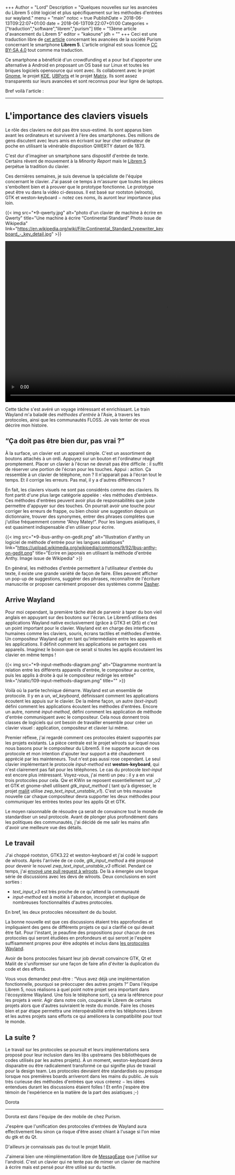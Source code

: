+++
Author = "Lord"
Description = "Quelques nouvelles sur les avancées du Librem 5 côté logiciel et plus spécifiquement sur les méthodes d'entrées sur wayland."
menu = "main"
notoc = true
PublishDate = 2018-06-13T09:22:07+01:00
date = 2018-06-13T09:22:07+01:00
Categories = ["traduction","software","librem","purism"]
title = "13ème article d'avancement du Librem 5"
editor = "kakoune"
jdh = ""
+++
Ceci est une traduction libre de [cet article](https://puri.sm/posts/librem5-progress-report-13/) concernant les avancées de la société Purism concernant le smartphone **Librem 5**.
L'article original est sous licence [CC BY-SA 4.0](https://creativecommons.org/licenses/by-sa/4.0/) tout comme ma traduction.


Ce smartphone a bénéficié d'un crowdfunding et a pour but d'apporter une alternative à Android en proposant un OS basé sur Linux et toutes les briques logiciels opensource qui vont avec.
Ils collaborent avec le projet [Gnome](https://www.gnome.org), le projet [KDE](https://www.kde.org), [UBPorts](https://ubports.com/) et le projet [Matrix](https://matrix.org).
Ils sont assez transparents sur leurs avancées et sont reconnus pour leur ligne de laptops.

Bref voilà l'article :

<hr>

# L'importance des claviers visuels
Le rôle des claviers ne doit pas être sous-estimé.
Ils sont apparus bien avant les ordinateurs et survivent à l'ère des smartphones.
Des millions de gens discutent avec leurs amis en écrivant sur leur cher ordinateur de poche en utilisant la vénérable disposition QWERTY datant de 1873.

C'est dur d'imaginer un smartphone sans dispositif d'entrée de texte.
Certains rêvent de mouvement à la *Minority Report* mais le [Librem 5](https://puri.sm/shop/librem-5/) perpétue la tradition du clavier.

Ces dernières semaines, je suis devenue la spécialiste de l'équipe concernant le clavier.
J'ai passé ce temps à m'assurer que toutes les pièces s'emboîtent bien et à prouver que le prototype fonctionne.
Le prototype peut être vu dans la vidéo ci-dessous.
Il est basé sur rootston (wlroots), GTK et weston-keyboard − notez ces noms, ils auront leur importance plus loin.

{{< img src="*9-qwerty.jpg" alt="photo d'un clavier de machine à écrire en Qwerty" title="Une machine à écrire “Continental Standard” Photo issue de Wikipedia" link="https://en.wikipedia.org/wiki/File:Continental_Standard_typewriter_keyboard_-_key_detail.jpg" >}}

<video class="wp-video-shortcode" id="video-52786-1" width="1024" preload="metadata" controls="controls"><source type="video/webm" src="https://videos.puri.sm/librem5/keyboard-l5-edit.webm?_=1" /><a href="https://videos.puri.sm/librem5/keyboard-l5-edit.webm">https://videos.puri.sm/librem5/keyboard-l5-edit.webm</a></video>

Cette tâche s'est avéré un voyage intéressant et enrichissant.
Le train Wayland m'a baladé des *méthodes d'entrée* à l'Asie, à travers les protocoles, ainsi que les communautés FLOSS.
Je vais tenter de vous décrire mon histoire.

## “Ça doit pas être bien dur, pas vrai ?”

À la surface, un clavier est un appareil simple.
C'est un assortiment de boutons attachés à un ordi.
Appuyez sur un bouton et l'ordinateur réagit promptement.
Placer un clavier à l'écran ne devrait pas être difficile : il suffit de réserver une portion de l'écran pour les touches.
Appui : action.
Ça ressemble à un clavier de téléphone, non ?
Il n'apparait pas à l'écran tout le temps.
Et il corrige les erreurs.
Pas mal, il y a d'autres différences ?

En fait, les claviers visuels ne sont pas considérés comme des claviers.
Ils font partit d'une plus large catégorie appelée : «les méthodes d'entrées».
Ces méthodes d'entrées peuvent avoir plus de responsabilités que juste permettre d'appuyer sur des touches.
On pourrait avoir une touche pour corriger les erreurs de frappe, ou bien choisir une suggestion depuis un dictionnaire, trouver des synonymes, entrer des phrases complètes que j'utilise fréquemment comme “Ahoy Matey!”.
Pour les langues asiatiques, il est quasiment indispensable d'en utiliser pour écrire.

{{< img src="*9-ibus-anthy-on-gedit.png" alt="Illustration d'anthy un logiciel de méthode d'entrée pour les langues asiatiques" link="https://upload.wikimedia.org/wikipedia/commons/9/92/Ibus-anthy-on-gedit.png" title="Écrire en japonais en utilisant la méthode d'entrée Anthy. Image issue de Wikipedia" >}}

En général, les méthodes d'entrée permettent à l'utilisateur d'entrée du texte, il existe une grande variété de façon de faire.
Elles peuvent afficher un pop-up de suggestions, suggérer des phrases, reconnaître de l'écriture manuscrite or proposer carrément proposer des systèmes comme [Dasher](http://www.inference.org.uk/dasher/DasherSummary2.html).

## Arrive Wayland

Pour moi cependant, la première tâche était de parvenir à taper du bon vieil anglais en appuyant sur des boutons sur l'écran.
Le Librem5 utilisera des applications Wayland native exclusivement (grâce à GTK3 et Qt5) et c'est un point important pour le clavier.
Wayland est en charge des interfaces humaines comme les claviers, souris, écrans tactiles et méthodes d'entrée.
Un compositeur Wayland agit en tant qu'intermédiaire entre les appareils et les applications.
Il définit comment les applications se partagent ces appareils.
Imaginez le boxon que ce serait si toutes les applis écoutaient les clavier en même temps !

{{< img src="*9-input-methods-diagram.png" alt="Diagramme montrant la relation entre les différents appareils d'entrée, le compositeur au centre, puis les applis à droite à qui le compositeur redirige les entrée" link="/static/109-input-methods-diagram.png" title="" >}}

Voilà où la partie technique démarre.
Wayland est un ensemble de protocole.
Il y en a un, *wl_keyboard*, définissant comment les applications écoutent les appuis sur le clavier.
De la même façon, un autre (*text-input*) défini comment les applications écoutent les méthodes d'entrées.
Encore un autre, nommé *input-method*, défini comment les application de méthode d'entrée communiquent avec le compositeur.
Cela nous donnent trois classes de logiciels qui ont besoin de travailler ensemble pour créer un clavier visuel : application, compositeur et clavier lui même.

Premier réflexe, j'ai regardé comment ces protocoles étaient supportés par les projets existants.
La pièce centrale est le projet wlroots sur lequel nous nous basons pour le compositeur du Librem5.
Il ne supporte aucun de ces protocole et mon intention d'ajouter leur support a été chaudement apprécié par les mainteneurs.
Tout n'est pas aussi rose cependant.
Le seul clavier implémentant le protocole *input-method* est **weston-keyboard**, qui n'est clairement pas fait pour les téléphones.
Le cas du protocole *text-input* est encore plus intéressant.
Voyez-vous, j'ai menti un peu : il y a en vrai trois protocoles pour cela.
Qw et KWin se reposent essentiellement sur *_v2* et GTK et gnome-shell utilisent *gtk_input_method* ( tant qu'à digresser, le projet [maliit](http://maliit.github.io) utilise *zwp_text_input_unstable_v1*).
C'est un très mauvaise nouvelle car chaque compositeur devra supporter les deux méthodes pour communiquer les entrées textes pour les applis Qt et GTK.

Le moyen raisonnable de résoudre ça serait de convaincre tout le monde de standardiser un seul protocole.
Avant de plonger plus profondément dans les politiques des communautés, j'ai décidé de me salir les mains afin d'avoir une meilleure vue des détails.

## Le travail

J'ai choppé rootston, GTK3.22 et weston-keyboard et j'ai codé le support de wlroots.
Après l'arrivée de ce code, *gtk_input_method* a été proposé pour devenir le nouvel *zwp_text_input_unstable_v3* officiel.
Pendant ce temps, j'ai [envoyé une pull reguest à wlroots](https://github.com/swaywm/wlroots/pull/892).
De là a émergée une longue série de discussions avec les devs de wlroots.
Deux conclusions en sont sorties :

  - *text_input_v3* est très proche de ce qu'attend la communauté
  - *input-method* est à moitié à l'abandon, incomplet et duplique de nombreuses fonctionnalités d'autres protocoles.

En bref, les deux protocoles nécessitent de du boulot.

La bonne nouvelle est que ces discussions étaient très approfondies et impliquaient des gens de différents projets ce qui a clarifié ce qui devait être fait.
Pour l'instant, je peaufine des propositions pour chacun de ces protocoles qui seront étudiées en profondeurs et qui seront je l'espère suffisamment propres pour être adoptés et inclus dans [les protocoles Wayland](https://github.com/wayland-project/wayland-protocols).

Avoir de bons protocoles faisant leur job devrait convaincre GTK, Qt et Maliit de s'uniformiser sur une façon de faire afin d'éviter la duplication du code et des efforts.

Vous vous demandez peut-être : “Vous avez déjà une implémentation fonctionnelle, pourquoi se préoccuper des autres projets ?”
Dans l'équipe Librem 5, nous réalisons à quel point notre projet sera important dans l'écosystème Wayland.
Une fois le téléphone sorti, ça sera la référence pour les projets à venir.
Agir dans notre coin, couperai le Librem de certains projets alors que d'autres suivraient le reste du monde.
Faire les choses bien et par étape permettra une interopérabilité entre les téléphones Librem et les autres projets sans efforts ce qui améliorera la compatibilité pour tout le monde.

## La suite ?
Le travail sur les protocoles se poursuit et leurs implémentations sera proposé pour leur inclusion dans les libs upstreams (les bibliothèques de codes utilisés par les autres projets).
À un moment, weston-keyboard devra disparaitre ou être radicalement transformé ce qui signifie plus de travail pour la design team.
Les protocoles devraient être standardisés ou presque lorsque nos premières boards arriveront dans les mains du public.
Je suis très curieuse des méthodes d'entrées que vous créerez − les idées entendues durant les discussions étaient folles !
Et enfin j'espère être témoin de l'expérience en la matière de la part des asiatiques ;-)

Dorota

---------------
Dorota est dans l'équipe de dev mobile de chez Purism.

J'espère que l'unification des protocoles d'entrées de Wayland aura effectivement lieu sinon ça risque d'être assez chiant à l'usage si l'on mixe du gtk et du Qt.

D'ailleurs je connaissais pas du tout le projet Maliit.

J'aimerai bien une réimplémentation libre de [MessagEase](http://www.exideas.com/ME/index.php) que j'utilise sur l'android.
C'est un clavier qui ne tente pas de mimer un clavier de machine à écrire mais est pensé pour être utilisé sur du tactile.

